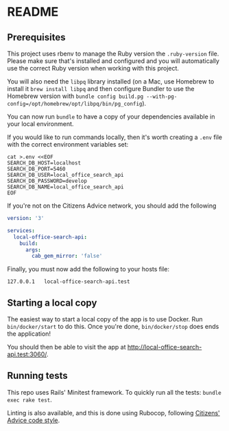 # README

## Prerequisites

This project uses rbenv to manage the Ruby version the `.ruby-version` file.
Please make sure that's installed and configured and you will automatically
use the correct Ruby version when working with this project.

You will also need the `libpq` library installed (on a Mac, use Homebrew to
install it `brew install libpq` and then configure Bundler to use the Homebrew
version with `bundle config build.pg --with-pg-config=/opt/homebrew/opt/libpq/bin/pg_config`).

You can now run `bundle` to have a copy of your dependencies available in
your local environment.

If you would like to run commands locally, then it's worth creating a `.env`
file with the correct environment variables set:

```shell
cat >.env <<EOF
SEARCH_DB_HOST=localhost
SEARCH_DB_PORT=5460
SEARCH_DB_USER=local_office_search_api
SEARCH_DB_PASSWORD=develop
SEARCH_DB_NAME=local_office_search_api
EOF
```

If you're not on the Citizens Advice network, you should add the following

```yaml
version: '3'

services:
  local-office-search-api:
    build:
      args:
        cab_gem_mirror: 'false'
```

Finally, you must now add the following to your hosts file:

```
127.0.0.1	local-office-search-api.test
```

## Starting a local copy

The easiest way to start a local copy of the app is to use Docker. Run
`bin/docker/start` to do this. Once you're done, `bin/docker/stop` does ends
the application!

You should then be able to visit the app at http://local-office-search-api.test:3060/.

## Running tests

This repo uses Rails' Minitest framework. To quickly run all the tests:
`bundle exec rake test`.

Linting is also available, and this is done using Rubocop, following
[Citizens' Advice code style](https://github.com/citizensadvice/citizens-advice-style-ruby).
